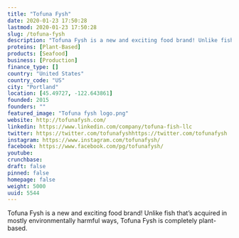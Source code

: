 ```yaml
---
title: "Tofuna Fysh"
date: 2020-01-23 17:50:28
lastmod: 2020-01-23 17:50:28
slug: /tofuna-fysh
description: "Tofuna Fysh is a new and exciting food brand! Unlike fish that’s acquired in mostly environmentally harmful ways, Tofuna Fysh is completely plant-based."
proteins: [Plant-Based]
products: [Seafood]
business: [Production]
finance_type: []
country: "United States"
country_code: "US"
city: "Portland"
location: [45.49727, -122.643861]
founded: 2015
founders: ""
featured_image: "Tofuna fysh logo.png"
website: http://tofunafysh.com/
linkedin: https://www.linkedin.com/company/tofuna-fish-llc
twitter: https://twitter.com/tofunafyshhttps://twitter.com/tofunafysh
instagram: https://www.instagram.com/tofunafysh/
facebook: https://www.facebook.com/pg/tofunafysh/
youtube: 
crunchbase: 
draft: false
pinned: false
homepage: false
weight: 5000
uuid: 5544
---
```

Tofuna Fysh is a new and exciting food brand! Unlike fish that’s acquired in mostly environmentally harmful ways, Tofuna Fysh is completely plant-based.
